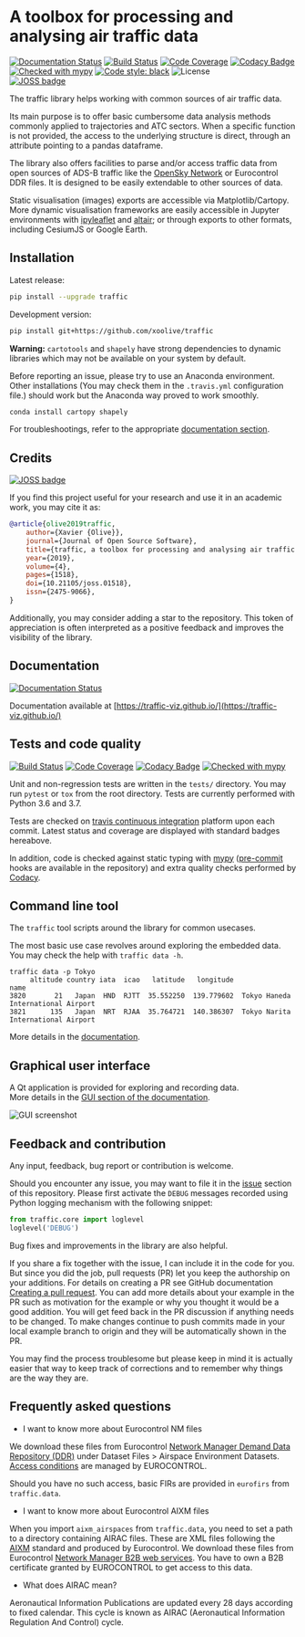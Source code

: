 # A toolbox for processing and analysing air traffic data

[![Documentation Status](https://readthedocs.org/projects/traffic-viz/badge/?version=latest)](https://traffic-viz.github.io/)
[![Build Status](https://travis-ci.org/xoolive/traffic.svg?branch=master)](https://travis-ci.org/xoolive/traffic)
[![Code Coverage](https://img.shields.io/codecov/c/github/xoolive/traffic.svg)](https://codecov.io/gh/xoolive/traffic) 
[![Codacy Badge](https://img.shields.io/codacy/grade/eea673ed15304f1b93490726295d6de0)](https://www.codacy.com/manual/xoolive/traffic)
[![Checked with mypy](https://img.shields.io/badge/mypy-checked-blue.svg)](https://mypy.readthedocs.io/)
[![Code style: black](https://img.shields.io/badge/code%20style-black-black.svg)](https://github.com/python/black)
![License](https://img.shields.io/pypi/l/traffic.svg)\
[![JOSS badge](http://joss.theoj.org/papers/10.21105/joss.01518/status.svg)](https://doi.org/10.21105/joss.01518)

The traffic library helps working with common sources of air traffic data.

Its main purpose is to offer basic cumbersome data analysis methods commonly
applied to trajectories and ATC sectors. When a specific function is not
provided, the access to the underlying structure is direct, through an attribute
pointing to a pandas dataframe.

The library also offers facilities to parse and/or access traffic data from open
sources of ADS-B traffic like the [OpenSky Network](https://opensky-network.org/)
or Eurocontrol DDR files. It is designed to be easily extendable to other
sources of data.

Static visualisation (images) exports are accessible via Matplotlib/Cartopy.
More dynamic visualisation frameworks are easily accessible in Jupyter
environments with [ipyleaflet](http://ipyleaflet.readthedocs.io/) and
[altair](http://altair-viz.github.io/); or through exports to other formats,
including CesiumJS or Google Earth.


## Installation

Latest release:

```sh
pip install --upgrade traffic
```

Development version:

```sh
pip install git+https://github.com/xoolive/traffic
```

**Warning:** `cartotools` and `shapely` have strong dependencies to dynamic
libraries which may not be available on your system by default. 

Before reporting an issue, please try to use an Anaconda environment. Other
installations (You may check them in the `.travis.yml` configuration file.)
should work but the Anaconda way proved to work smoothly.

```sh
conda install cartopy shapely
```

For troubleshootings, refer to the appropriate
[documentation section](https://traffic-viz.github.io/installation.html#troubleshooting).

## Credits

[![JOSS badge](http://joss.theoj.org/papers/10.21105/joss.01518/status.svg)](https://doi.org/10.21105/joss.01518)

If you find this project useful for your research and use it in an academic
work, you may cite it as:

```bibtex
@article{olive2019traffic,
    author={Xavier {Olive}},
    journal={Journal of Open Source Software},
    title={traffic, a toolbox for processing and analysing air traffic data},
    year={2019},
    volume={4},
    pages={1518},
    doi={10.21105/joss.01518},
    issn={2475-9066},
}
```

Additionally, you may consider adding a star to the repository. This token of appreciation is often interpreted as a positive feedback and improves the visibility of the library.

## Documentation

[![Documentation Status](https://readthedocs.org/projects/traffic-viz/badge/?version=latest)](https://traffic-viz.github.io/)

Documentation available at [https://traffic-viz.github.io/](https://traffic-viz.github.io/)

## Tests and code quality

[![Build Status](https://travis-ci.org/xoolive/traffic.svg?branch=master)](https://travis-ci.org/xoolive/traffic)
[![Code Coverage](https://img.shields.io/codecov/c/github/xoolive/traffic.svg)](https://codecov.io/gh/xoolive/traffic) 
[![Codacy Badge](https://img.shields.io/codacy/grade/eea673ed15304f1b93490726295d6de0)](https://www.codacy.com/manual/xoolive/traffic)
[![Checked with mypy](https://img.shields.io/badge/mypy-checked-blue.svg)](https://mypy.readthedocs.io/)

Unit and non-regression tests are written in the `tests/` directory. You may run
`pytest` or `tox` from the root directory. Tests are currently performed with 
Python 3.6 and 3.7.

Tests are checked on [travis continuous integration](https://travis-ci.org/xoolive/traffic)
platform upon each commit. Latest status and coverage are displayed with standard
badges hereabove.

In addition, code is checked against static typing with [mypy](https://mypy.readthedocs.io/)
([pre-commit](https://pre-commit.com/) hooks are available in the repository) and
extra quality checks performed by [Codacy](https://www.codacy.com/manual/xoolive/traffic).

## Command line tool

The `traffic` tool scripts around the library for common usecases.

The most basic use case revolves around exploring the embedded data. You may check
the help with `traffic data -h`.

```
traffic data -p Tokyo
     altitude country iata  icao   latitude   longitude                                name
3820       21   Japan  HND  RJTT  35.552250  139.779602  Tokyo Haneda International Airport
3821      135   Japan  NRT  RJAA  35.764721  140.386307  Tokyo Narita International Airport
```

More details in the [documentation](https://traffic-viz.github.io/).

## Graphical user interface

A Qt application is provided for exploring and recording data.  
More details in the [GUI section of the documentation](https://traffic-viz.github.io/gui.html).

![GUI screenshot](https://raw.githubusercontent.com/xoolive/traffic/master/docs/_static/gui_start.png)

## Feedback and contribution

Any input, feedback, bug report or contribution is welcome.

Should you encounter any issue, you may want to file it in the [issue](https://github.com/xoolive/traffic/issues/new) section of this repository. Please first activate the `DEBUG` messages recorded using Python logging mechanism with the following snippet:

```python
from traffic.core import loglevel
loglevel('DEBUG')
```

Bug fixes and improvements in the library are also helpful.

If you share a fix together with the issue, I can include it in the code for
you. But since you did the job, pull requests (PR) let you keep the authorship
on your additions. For details on creating a PR see GitHub documentation
[Creating a pull
request](https://help.github.com/en/articles/creating-a-pull-request). You can
add more details about your example in the PR such as motivation for the example
or why you thought it would be a good addition. You will get feed back in the PR
discussion if anything needs to be changed. To make changes continue to push
commits made in your local example branch to origin and they will be
automatically shown in the PR.

You may find the process troublesome but please keep in mind it is actually
easier that way to keep track of corrections and to remember why things are the
way they are.

## Frequently asked questions

- I want to know more about Eurocontrol NM files

We download these files from Eurocontrol [Network Manager Demand Data
Repository (DDR)](https://www.eurocontrol.int/ddr) under Dataset Files >
Airspace Environment Datasets. [Access
conditions](https://www.eurocontrol.int/ddr#access-conditions) are managed by
EUROCONTROL.

Should you have no such access, basic FIRs are provided in `eurofirs` from
`traffic.data`.

- I want to know more about Eurocontrol AIXM files

When you import `aixm_airspaces` from `traffic.data`, you need to set a path
to a directory containing AIRAC files. These are XML files following the
[AIXM](http://aixm.aero/) standard and produced by Eurocontrol. We download
these files from Eurocontrol [Network Manager B2B web
services](https://eurocontrol.int/service/network-manager-business-business-b2b-web-services).
You have to own a B2B certificate granted by EUROCONTROL to get access to
this data.

- What does AIRAC mean?

Aeronautical Information Publications are updated every 28 days according to
fixed calendar. This cycle is known as AIRAC (Aeronautical Information
Regulation And Control) cycle.